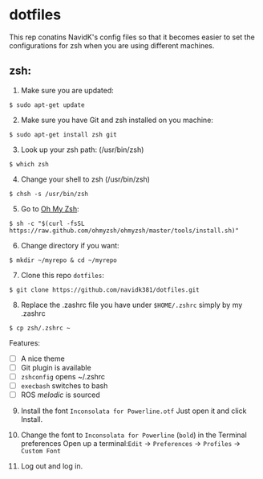 
# dotfiles
This rep conatins NavidK's config files so that it becomes easier to set the configurations for zsh when you are using different machines. 

## zsh:
1. Make sure you are updated: 
```
$ sudo apt-get update
```
2. Make sure you have Git and zsh installed on you machine:
```
$ sudo apt-get install zsh git
```
3. Look up your zsh path: (/usr/bin/zsh)
```
$ which zsh
```
4. Change your shell to zsh (/usr/bin/zsh)
```
$ chsh -s /usr/bin/zsh
``` 
5. Go to [Oh My Zsh](https://ohmyz.sh/):
```
$ sh -c "$(curl -fsSL https://raw.github.com/ohmyzsh/ohmyzsh/master/tools/install.sh)"
```
6. Change directory if you want:
```
$ mkdir ~/myrepo & cd ~/myrepo	
```
7. Clone this repo `dotfiles`:
```
$ git clone https://github.com/navidk381/dotfiles.git
```
8. Replace the .zashrc file you have under ```$HOME/.zshrc``` simply by my .zashrc 
```
$ cp zsh/.zshrc ~
```
Features:
 - [ ] A nice theme
 - [ ] Git plugin is available
 - [ ] `zshconfig` opens ~/.zshrc
 - [ ] `execbash` switches to bash
 - [ ] ROS *melodic* is sourced

9. Install the font `Inconsolata for Powerline.otf`
		Just open it and click Install.  

10. Change the font to `Inconsolata for Powerline` (`bold`) in the Terminal preferences
		Open up a terminal:`Edit` -> `Preferences` -> `Profiles` -> `Custom Font`

11. Log out and log in. 



